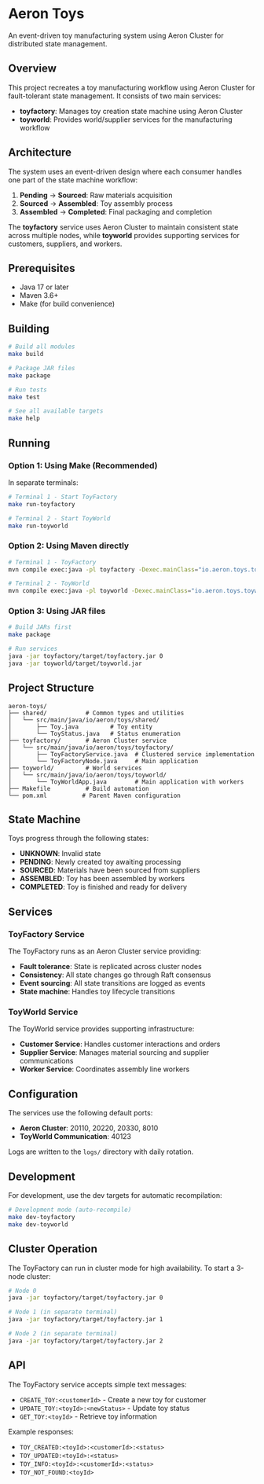 # Aeron Toys

An event-driven toy manufacturing system using Aeron Cluster for distributed state management.

## Overview

This project recreates a toy manufacturing workflow using Aeron Cluster for fault-tolerant state management. It consists of two main services:

- **toyfactory**: Manages toy creation state machine using Aeron Cluster
- **toyworld**: Provides world/supplier services for the manufacturing workflow

## Architecture

The system uses an event-driven design where each consumer handles one part of the state machine workflow:

1. **Pending** → **Sourced**: Raw materials acquisition
2. **Sourced** → **Assembled**: Toy assembly process
3. **Assembled** → **Completed**: Final packaging and completion

The **toyfactory** service uses Aeron Cluster to maintain consistent state across multiple nodes, while **toyworld** provides supporting services for customers, suppliers, and workers.

## Prerequisites

- Java 17 or later
- Maven 3.6+
- Make (for build convenience)

## Building

```bash
# Build all modules
make build

# Package JAR files
make package

# Run tests
make test

# See all available targets
make help
```

## Running

### Option 1: Using Make (Recommended)

In separate terminals:

```bash
# Terminal 1 - Start ToyFactory
make run-toyfactory

# Terminal 2 - Start ToyWorld
make run-toyworld
```

### Option 2: Using Maven directly

```bash
# Terminal 1 - ToyFactory
mvn compile exec:java -pl toyfactory -Dexec.mainClass="io.aeron.toys.toyfactory.ToyFactoryNode" -Dexec.args="0"

# Terminal 2 - ToyWorld
mvn compile exec:java -pl toyworld -Dexec.mainClass="io.aeron.toys.toyworld.ToyWorldApp"
```

### Option 3: Using JAR files

```bash
# Build JARs first
make package

# Run services
java -jar toyfactory/target/toyfactory.jar 0
java -jar toyworld/target/toyworld.jar
```

## Project Structure

```
aeron-toys/
├── shared/           # Common types and utilities
│   └── src/main/java/io/aeron/toys/shared/
│       ├── Toy.java         # Toy entity
│       └── ToyStatus.java   # Status enumeration
├── toyfactory/       # Aeron Cluster service
│   └── src/main/java/io/aeron/toys/toyfactory/
│       ├── ToyFactoryService.java  # Clustered service implementation
│       └── ToyFactoryNode.java     # Main application
├── toyworld/         # World services
│   └── src/main/java/io/aeron/toys/toyworld/
│       └── ToyWorldApp.java        # Main application with workers
├── Makefile          # Build automation
└── pom.xml          # Parent Maven configuration
```

## State Machine

Toys progress through the following states:

- **UNKNOWN**: Invalid state
- **PENDING**: Newly created toy awaiting processing
- **SOURCED**: Materials have been sourced from suppliers
- **ASSEMBLED**: Toy has been assembled by workers
- **COMPLETED**: Toy is finished and ready for delivery

## Services

### ToyFactory Service

The ToyFactory runs as an Aeron Cluster service providing:

- **Fault tolerance**: State is replicated across cluster nodes
- **Consistency**: All state changes go through Raft consensus
- **Event sourcing**: All state transitions are logged as events
- **State machine**: Handles toy lifecycle transitions

### ToyWorld Service

The ToyWorld service provides supporting infrastructure:

- **Customer Service**: Handles customer interactions and orders
- **Supplier Service**: Manages material sourcing and supplier communications
- **Worker Service**: Coordinates assembly line workers

## Configuration

The services use the following default ports:

- **Aeron Cluster**: 20110, 20220, 20330, 8010
- **ToyWorld Communication**: 40123

Logs are written to the `logs/` directory with daily rotation.

## Development

For development, use the dev targets for automatic recompilation:

```bash
# Development mode (auto-recompile)
make dev-toyfactory
make dev-toyworld
```

## Cluster Operation

The ToyFactory can run in cluster mode for high availability. To start a 3-node cluster:

```bash
# Node 0
java -jar toyfactory/target/toyfactory.jar 0

# Node 1 (in separate terminal)
java -jar toyfactory/target/toyfactory.jar 1

# Node 2 (in separate terminal)
java -jar toyfactory/target/toyfactory.jar 2
```

## API

The ToyFactory service accepts simple text messages:

- `CREATE_TOY:<customerId>` - Create a new toy for customer
- `UPDATE_TOY:<toyId>:<newStatus>` - Update toy status
- `GET_TOY:<toyId>` - Retrieve toy information

Example responses:
- `TOY_CREATED:<toyId>:<customerId>:<status>`
- `TOY_UPDATED:<toyId>:<status>`
- `TOY_INFO:<toyId>:<customerId>:<status>`
- `TOY_NOT_FOUND:<toyId>`